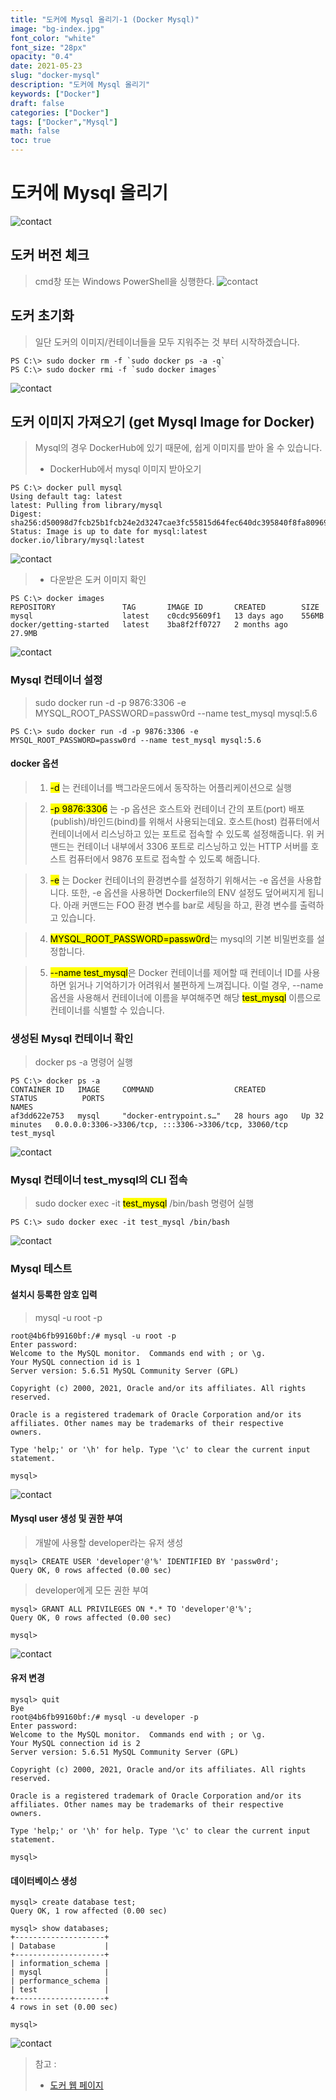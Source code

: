 ```yaml
---
title: "도커에 Mysql 올리기-1 (Docker Mysql)"
image: "bg-index.jpg"
font_color: "white"
font_size: "28px"
opacity: "0.4"
date: 2021-05-23
slug: "docker-mysql"
description: "도커에 Mysql 올리기"	
keywords: ["Docker"]
draft: false
categories: ["Docker"]
tags: ["Docker","Mysql"]
math: false
toc: true
---
```



# 도커에 Mysql 올리기
![contact](/images/docker/docker_running_0.png)


## 도커 버전 체크 
> cmd창 또는 Windows PowerShell을 싱행한다. 
![contact](/images/docker/docker_mysql_0.png)

## 도커 초기화 
> 일단 도커의 이미지/컨테이너들을 모두 지워주는 것 부터 시작하겠습니다.
```
PS C:\> sudo docker rm -f `sudo docker ps -a -q`
PS C:\> sudo docker rmi -f `sudo docker images`
```

![contact](/images/docker/docker_mysql_1.png)

## 도커 이미지 가져오기 (get Mysql Image for Docker)
> Mysql의 경우 DockerHub에 있기 때문에, 쉽게 이미지를 받아 올 수 있습니다.
> - DockerHub에서 mysql 이미지 받아오기

```
PS C:\> docker pull mysql
Using default tag: latest
latest: Pulling from library/mysql
Digest: sha256:d50098d7fcb25b1fcb24e2d3247cae3fc55815d64fec640dc395840f8fa80969
Status: Image is up to date for mysql:latest
docker.io/library/mysql:latest
```

![contact](/images/docker/docker_mysql_2.png)

> - 다운받은 도커 이미지 확인

```
PS C:\> docker images
REPOSITORY               TAG       IMAGE ID       CREATED        SIZE
mysql                    latest    c0cdc95609f1   13 days ago    556MB
docker/getting-started   latest    3ba8f2ff0727   2 months ago   27.9MB
```

![contact](/images/docker/docker_mysql_3.png)

### Mysql 컨테이너 설정 
> sudo docker run -d -p 9876:3306 -e MYSQL_ROOT_PASSWORD=passw0rd --name test_mysql mysql:5.6

```
PS C:\> sudo docker run -d -p 9876:3306 -e MYSQL_ROOT_PASSWORD=passw0rd --name test_mysql mysql:5.6
```

#### docker 옵션 
> 1. <mark>-d</mark> 는 컨테이너를 백그라운드에서 동작하는 어플리케이션으로 실행

> 2. <mark>-p 9876:3306</mark> 는
-p 옵션은 호스트와 컨테이너 간의 포트(port) 배포(publish)/바인드(bind)를 위해서 사용되는데요. 호스트(host) 컴퓨터에서 컨테이너에서 리스닝하고 있는 포트로 접속할 수 있도록 설정해줍니다.
위 커맨드는 컨테이너 내부에서 3306 포트로 리스닝하고 있는 HTTP 서버를 호스트 컴퓨터에서 9876 포트로 접속할 수 있도록 해줍니다.

> 3. <mark>-e</mark> 는 Docker 컨테이너의 환경변수를 설정하기 위해서는 -e 옵션을 사용합니다. 또한, -e 옵션을 사용하면 Dockerfile의 ENV 설정도 덮어써지게 됩니다. 아래 커맨드는 FOO 환경 변수를 bar로 세팅을 하고, 환경 변수를 출력하고 있습니다.

> 4. <mark>MYSQL_ROOT_PASSWORD=passw0rd</mark>는 mysql의 기본 비밀번호를 설정합니다.

> 5. <mark>--name test_mysql</mark>은 
Docker 컨테이너를 제어할 때 컨테이너 ID를 사용하면 읽거나 기억하기가 어려워서 불편하게 느껴집니다. 이럴 경우, --name 옵션을 사용해서 컨테이너에 이름을 부여해주면 해당 <mark>test_mysql</mark> 이름으로 컨테이너를 식별할 수 있습니다.



### 생성된 Mysql 컨테이너 확인
> docker ps -a 명령어 실행

```
PS C:\> docker ps -a
CONTAINER ID   IMAGE     COMMAND                  CREATED        STATUS          PORTS                                                  NAMES
af3dd622e753   mysql     "docker-entrypoint.s…"   28 hours ago   Up 32 minutes   0.0.0.0:3306->3306/tcp, :::3306->3306/tcp, 33060/tcp   test_mysql
```

![contact](/images/docker/docker_mysql_4.png)

### Mysql 컨테이너 test_mysql의 CLI 접속 
> sudo docker exec -it <mark>test_mysql</mark> /bin/bash 명령어 실행

```
PS C:\> sudo docker exec -it test_mysql /bin/bash
```

![contact](/images/docker/docker_mysql_5.png)

### Mysql 테스트

#### 설치시 등록한 암호 입력
> mysql -u root -p

```
root@4b6fb99160bf:/# mysql -u root -p
Enter password:
Welcome to the MySQL monitor.  Commands end with ; or \g.
Your MySQL connection id is 1
Server version: 5.6.51 MySQL Community Server (GPL)

Copyright (c) 2000, 2021, Oracle and/or its affiliates. All rights reserved.

Oracle is a registered trademark of Oracle Corporation and/or its
affiliates. Other names may be trademarks of their respective
owners.

Type 'help;' or '\h' for help. Type '\c' to clear the current input statement.

mysql>
```

![contact](/images/docker/docker_mysql_6.png)

#### Mysql user 생성 및 권한 부여
> 개발에 사용할 developer라는 유저 생성

```
mysql> CREATE USER 'developer'@'%' IDENTIFIED BY 'passw0rd';
Query OK, 0 rows affected (0.00 sec)
```

> developer에게 모든 권한 부여

```
mysql> GRANT ALL PRIVILEGES ON *.* TO 'developer'@'%';
Query OK, 0 rows affected (0.00 sec)

mysql>
```
![contact](/images/docker/docker_mysql_7.png)

#### 유저 변경

```
mysql> quit
Bye
root@4b6fb99160bf:/# mysql -u developer -p
Enter password:
Welcome to the MySQL monitor.  Commands end with ; or \g.
Your MySQL connection id is 2
Server version: 5.6.51 MySQL Community Server (GPL)

Copyright (c) 2000, 2021, Oracle and/or its affiliates. All rights reserved.

Oracle is a registered trademark of Oracle Corporation and/or its
affiliates. Other names may be trademarks of their respective
owners.

Type 'help;' or '\h' for help. Type '\c' to clear the current input statement.

mysql>
```

#### 데이터베이스 생성 

```
mysql> create database test;
Query OK, 1 row affected (0.00 sec)

mysql> show databases;
+--------------------+
| Database           |
+--------------------+
| information_schema |
| mysql              |
| performance_schema |
| test               |
+--------------------+
4 rows in set (0.00 sec)

mysql>
```

![contact](/images/docker/docker_mysql_8.png)



> 참고 : 
> - <a href="https://www.docker.com/why-docker">도커 웹 페이지</a>